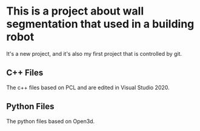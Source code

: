 # This is a project about wall segmentation that used in a building robot
It's a new project, and it's also my first project that is controlled by git.
## C++ Files
The c++ files based on PCL and are edited in Visual Studio 2020.
## Python Files
The python files based on Open3d.
